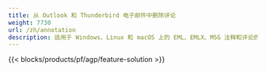 ```yaml
---
title: 从 Outlook 和 Thunderbird 电子邮件中删除评论
weight: 7730
url: /zh/annotation
description: 适用于 Windows、Linux 和 macOS 上的 EML、EMLX、MSG 注释和评论的免费应用程序和 API
---
```


{{< blocks/products/pf/agp/feature-solution >}} 

